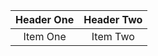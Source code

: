 | Header One     | Header Two     |
| :-------------: | :-------------: |
| Item One       | Item Two       |
